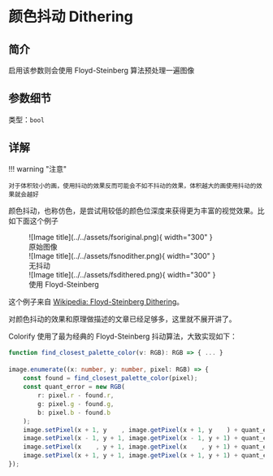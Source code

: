 # 颜色抖动 Dithering

## 简介

启用该参数则会使用 Floyd-Steinberg 算法预处理一遍图像

## 参数细节

类型：`bool`

## 详解

!!! warning "注意"

    对于体积较小的画，使用抖动的效果反而可能会不如不抖动的效果，体积越大的画使用抖动的效果就会越好

颜色抖动，也称仿色，是尝试用较低的颜色位深度来获得更为丰富的视觉效果。比如下面这个例子

<figure markdown="span">
  ![Image title](../../assets/fsoriginal.png){ width="300" }
  <figcaption>原始图像</figcaption>
  ![Image title](../../assets/fsnodither.png){ width="300" }
  <figcaption>无抖动</figcaption>
  ![Image title](../../assets/fsdithered.png){ width="300" }
  <figcaption>使用 Floyd-Steinberg</figcaption>
</figure>

这个例子来自 [Wikipedia: Floyd-Steinberg Dithering](https://en.wikipedia.org/wiki/Floyd%E2%80%93Steinberg_dithering)。

对颜色抖动的效果和原理做描述的文章已经足够多，这里就不展开讲了。

Colorify 使用了最为经典的 Floyd-Steinberg 抖动算法，大致实现如下：

```typescript
function find_closest_palette_color(v: RGB): RGB => { ... }

image.enumerate((x: number, y: number, pixel: RGB) => {
    const found = find_closest_palette_color(pixel);
    const quant_error = new RGB(
        r: pixel.r - found.r,
        g: pixel.g - found.g,
        b: pixel.b - found.b
    );
    image.setPixel(x + 1, y    , image.getPixel(x + 1, y    ) + quant_error * 7 / 16);
    image.setPixel(x - 1, y + 1, image.getPixel(x - 1, y + 1) + quant_error * 3 / 16);
    image.setPixel(x    , y + 1, image.getPixel(x    , y + 1) + quant_error * 5 / 16);
    image.setPixel(x + 1, y + 1, image.getPixel(x + 1, y + 1) + quant_error * 1 / 16);
});
```